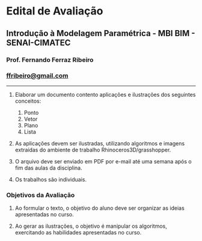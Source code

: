 # Edital de Avaliação

## Introdução à Modelagem Paramétrica - MBI BIM - SENAI-CIMATEC

### Prof. Fernando Ferraz Ribeiro

### ffribeiro@gmail.com

_________________

1. Elaborar um documento contento aplicações e ilustrações dos seguintes conceitos:

    1. Ponto
    1. Vetor
    1. Plano
    1. Lista

1. As aplicações devem ser ilustradas, utilizando algoritmos e imagens extraídas do ambiente de trabalho Rhinoceros3D/grasshopper.

1. O arquivo deve ser enviado em PDF por e-mail até uma semana após o fim das aulas da disciplina.

1. Os trabalhos são individuais.

### Objetivos da Avaliação

1. Ao formular o texto, o objetivo do aluno deve ser organizar as ideias apresentadas no curso.

1. Ao gerar as ilustrações, o objetivo é manipular os algoritmos, exercitando as habilidades apresentadas no curso.
